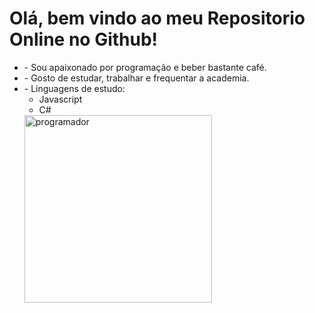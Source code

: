 <div>
     <div>
       <h1>Olá, bem vindo ao meu Repositorio Online no Github!</h1>
       <ul>
        <li>- Sou apaixonado por programação e beber bastante café.</li>
        <li>- Gosto de estudar, trabalhar e frequentar a academia.</li>
        <li>- Linguagens de estudo:
             <ul>
                 <li>Javascript</li>
                 <li>C#</li>
             </ul>
        </li>
        <img src="https://user-images.githubusercontent.com/62606709/164499696-5c5fd377-ef5c-41b8-9e95-4474940e5bba.gif" alt="programador" width="300"/>
       </ul>
     </div>
 <div>
